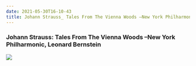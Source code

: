 ```yaml
---
date: 2021-05-30T16-10-43
title: Johann Strauss_ Tales From The Vienna Woods –New York Philharmonic, Leonard Bernstein
---
```

### Johann Strauss: Tales From The Vienna Woods –New York Philharmonic, Leonard Bernstein
[1]: https://www.discogs.com/release/3527411

[![](https://img.discogs.com/gg7Gw4l78C2vwiD_vihGFo-goMQ=/fit-in/530x529/filters:strip_icc():format(jpeg):mode_rgb():quality(90)/discogs-images/R-3527411-1333973422.jpeg.jpg)][1]
